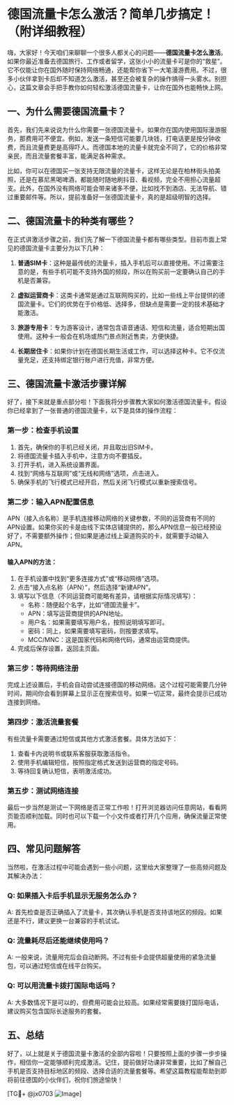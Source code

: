# 德国流量卡怎么激活？简单几步搞定！（附详细教程）

嗨，大家好！今天咱们来聊聊一个很多人都关心的问题——**德国流量卡怎么激活**。如果你最近准备去德国旅行、工作或者留学，这张小小的流量卡可是你的“救星”。它不仅能让你在国外随时保持网络畅通，还能帮你省下一大笔漫游费用。不过，很多小伙伴拿到卡后却不知道怎么激活，甚至还会被复杂的操作搞得一头雾水。别担心，这篇文章会手把手教你如何轻松激活德国流量卡，让你在国外也能畅快上网。

## 一、为什么需要德国流量卡？

首先，我们先来说说为什么你需要一张德国流量卡。如果你在国内使用国际漫游服务，那费用可不便宜。例如，发送一条短信可能要几块钱，打电话更是按分钟收费，而且流量费更是高得吓人。而德国本地的流量卡就完全不同了，它的价格非常亲民，而且流量套餐丰富，能满足各种需求。

比如，你可以在德国买一张支持无限流量的流量卡，这样无论是在柏林街头拍美照，还是在慕尼黑喝啤酒，都能随时随地刷抖音、看视频，完全不用担心流量超支。此外，在国外没有网络可能会带来诸多不便，比如找不到酒店、无法导航、错过重要邮件等。所以，提前准备好一张德国流量卡，真的是超级明智的选择。

## 二、德国流量卡的种类有哪些？

在正式讲激活步骤之前，我们先了解一下德国流量卡都有哪些类型。目前市面上常见的德国流量卡主要分为以下几种：

1. **普通SIM卡**：这种是最传统的流量卡，插入手机后可以直接使用。不过需要注意的是，有些手机可能不支持外国的频段，所以在购买前一定要确认自己的手机是否兼容。

2. **虚拟运营商卡**：这类卡通常是通过互联网购买的，比如一些线上平台提供的德国流量卡。它们的优势在于价格低、选择多，但缺点是需要一定的技术基础才能激活。

3. **旅游专用卡**：专为游客设计，通常包含语音通话、短信和流量，适合短期出国使用。这种卡一般会在机场或热门景点附近售卖，方便快捷。

4. **长期居住卡**：如果你计划在德国长期生活或工作，可以选择这种卡。它不仅流量充足，还支持绑定银行账户进行充值，非常方便。

## 三、德国流量卡激活步骤详解

好了，接下来就是重点部分啦！下面我将分步骤教大家如何激活德国流量卡。假设你已经拿到了一张普通的德国流量卡，以下是具体的操作流程：

### 第一步：检查手机设置

1. 首先，确保你的手机已经关闭，并且取出旧SIM卡。
2. 将德国流量卡插入手机中，注意方向不要插反。
3. 打开手机，进入系统设置界面。
4. 找到“网络与互联网”或“无线和网络”选项，点击进入。
5. 确保手机的飞行模式已经开启，然后关闭飞行模式以重新搜索信号。

### 第二步：输入APN配置信息

APN（接入点名称）是手机连接移动网络的关键参数，不同的运营商有不同的APN设置。如果你买的卡是由线下实体店铺提供的，那么APN信息一般已经预设好了，不需要额外操作；但如果是通过线上渠道购买的卡，就需要手动输入APN。

#### 输入APN的方法：
1. 在手机设置中找到“更多连接方式”或“移动网络”选项。
2. 点击“接入点名称（APN）”，然后选择“新建APN”。
3. 填写以下信息（不同运营商可能略有差异，请根据实际情况填写）：
   - 名称：随便起个名字，比如“德国流量卡”。
   - APN：填写运营商提供的APN地址。
   - 用户名：如果需要填写用户名，按照说明填写即可。
   - 密码：同上，如果需要填写密码，则按要求填写。
   - MCC/MNC：这是国家代码和网络代码，通常由运营商提供。
4. 完成后保存设置，返回主页面。

### 第三步：等待网络注册

完成上述设置后，手机会自动尝试连接德国的移动网络。这个过程可能需要几分钟时间，期间你会看到屏幕上显示正在搜索信号。如果一切正常，最终会提示已成功连接到网络。

### 第四步：激活流量套餐

有些流量卡需要通过短信或其他方式激活套餐。具体方法如下：
1. 查看卡内说明书或联系客服获取激活指令。
2. 使用手机编辑短信，按照指定格式发送到运营商的指定号码。
3. 等待回复确认短信，表明激活成功。

### 第五步：测试网络连接

最后一步当然是测试一下网络是否正常工作啦！打开浏览器访问任意网站，看看网页能否顺利加载。同时也可以下载一个小文件或者打开几个应用，确保流量正常使用。

## 四、常见问题解答

当然啦，在激活过程中可能会遇到一些小问题，这里给大家整理了一些高频问题及其解决办法：

### Q: 如果插入卡后手机显示无服务怎么办？
A: 首先检查是否正确插入了流量卡，其次确认手机是否支持该地区的频段。如果还是不行，建议更换一台兼容的手机试试。

### Q: 流量耗尽后还能继续使用吗？
A: 一般来说，流量用完后会自动断网。不过有些卡会提供超量使用的紧急流量包，可以通过短信或在线平台购买。

### Q: 可以用流量卡拨打国际电话吗？
A: 大多数情况下是可以的，但费用可能会比较高。如果经常需要拨打国际电话，建议购买包含国际长途服务的套餐。

## 五、总结

好了，以上就是关于德国流量卡激活的全部内容啦！只要按照上面的步骤一步步操作，相信你一定能够顺利完成激活。记住，提前做好功课非常重要，比如了解自己手机是否支持目标地区的频段、选择合适的流量套餐等。希望这篇教程能帮助到即将前往德国的小伙伴们，祝你们旅途愉快！

[TG💪+ @jx0703 ![Image](https://github.com/user-attachments/assets/dbca1d08-cadb-493c-b0ec-ad6f7a83f270)]